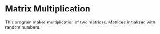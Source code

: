Matrix Multiplication
=====================
This program makes multiplication of two matrices.
Matrices initialized with random numbers.